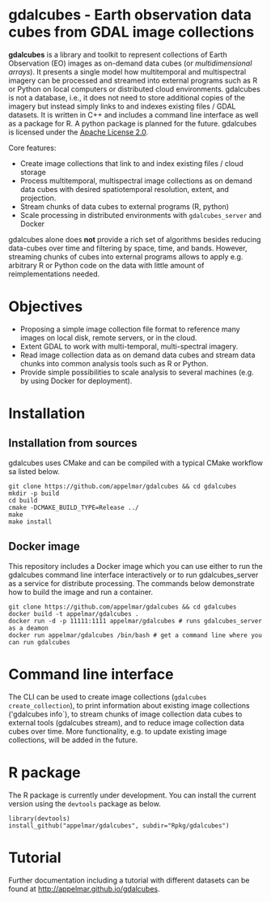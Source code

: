 # gdalcubes - Earth observation data cubes from GDAL image collections

**gdalcubes** is a library and toolkit to represent collections of Earth Observation (EO) images
as on-demand data cubes (or _multidimensional arrays_). It presents a single model how multitemporal and multispectral 
imagery can be processed and streamed into external programs such as R or Python on local computers or distributed cloud environments. 
gdalcubes is not a database, i.e., it does not need to store additional copies of the imagery but instead
simply links to and indexes existing files / GDAL datasets. It is written in C++ and includes a command line interface as well as a package for R. A python package is
planned for the future. gdalcubes is licensed under the [Apache License 2.0](https://www.apache.org/licenses/LICENSE-2.0).

Core features:

- Create image collections that link to and index existing files / cloud storage 
- Process multitemporal, multispectral image collections as on demand data cubes with desired spatiotemporal resolution, extent, and projection.
- Stream chunks of data cubes to external programs (R, python)
- Scale processing in distributed environments with `gdalcubes_server` and Docker

gdalcubes alone does **not** provide a rich set of algorithms besides reducing data-cubes over time and filtering by space, time, and bands. 
However, streaming chunks of cubes into external programs allows to apply e.g. arbitrary R or Python code on the data with little amount of reimplementations needed.     



# Objectives

- Proposing a simple image collection file format to reference many images on local disk, remote servers, or in the cloud. 
- Extent GDAL to work with multi-temporal, multi-spectral imagery.
- Read image collection data as on demand data cubes and stream data chunks into common analysis tools such as R or Python. 
- Provide simple possibilities to scale analysis to several machines  (e.g. by using Docker for deployment).



# Installation


## Installation from sources

gdalcubes uses CMake and can be compiled with a typical CMake workflow sa listed below.

```
git clone https://github.com/appelmar/gdalcubes && cd gdalcubes
mkdir -p build 
cd build 
cmake -DCMAKE_BUILD_TYPE=Release ../ 
make 
make install
```

## Docker image
This repository includes a Docker image which you can use either to run the gdalcubes command line interface interactively
or to run gdalcubes_server as a service for distribute processing. The commands below demonstrate how to build the image and run a container.
 

```
git clone https://github.com/appelmar/gdalcubes && cd gdalcubes 
docker build -t appelmar/gdalcubes .
docker run -d -p 11111:1111 appelmar/gdalcubes # runs gdalcubes_server as a deamon 
docker run appelmar/gdalcubes /bin/bash # get a command line where you can run gdalcubes 
``` 


# Command line interface
The CLI can be used to create image collections (`gdalcubes create_collection`), to print information about existing 
image collections ('gdalcubes info`), to stream chunks of image collection data cubes to external tools (gdalcubes stream), and to
reduce image collection data cubes over time. More functionality, e.g. to update existing image collections, will be added in the future. 


# R package
The R package is currently under development. You can install the current version using the `devtools` package as below.

```
library(devtools)
install_github("appelmar/gdalcubes", subdir="Rpkg/gdalcubes")
```


# Tutorial
Further documentation including a tutorial with different datasets can be found at http://appelmar.github.io/gdalcubes.
